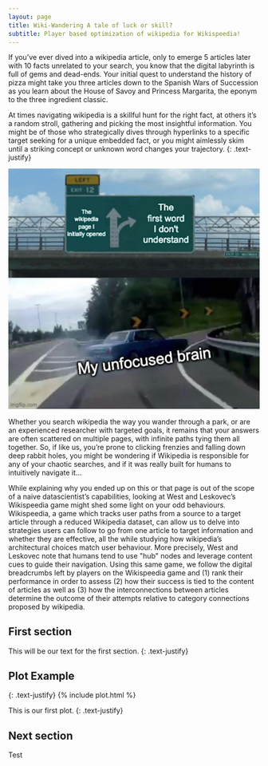 ```yaml
---
layout: page
title: Wiki-Wandering A tale of luck or skill?
subtitle: Player based optimization of wikipedia for Wikispeedia!
---
```


If you’ve ever dived into a wikipedia article, only to emerge 5 articles later with 10 facts unrelated to your search, you know that the digital labyrinth is full of gems and dead-ends. Your initial quest to understand the history of pizza might take you three articles down to the Spanish Wars of Succession as you learn about the House of Savoy and Princess Margarita, the eponym to the three ingredient classic. 

At times navigating wikipedia is a skillful hunt for the right fact, at others it’s a random stroll, gathering and picking the most insightful information. You might be of those who strategically dives through hyperlinks to a specific target seeking for a unique embedded fact, or you might aimlessly skim until a striking concept or unknown word changes your trajectory.
{: .text-justify}

<p align="center">
<img src="assets/img/meme.png" alt="No"/>
</p>

Whether you search wikipedia the way you wander through a park, or are an experienced researcher with targeted goals, it remains that your answers are often scattered on multiple pages, with infinite paths tying them all together. So, if like us, you’re prone to clicking frenzies and falling down deep rabbit holes, you might be wondering if Wikipedia is responsible for any of your chaotic searches, and if it was really built for humans to intuitively navigate it…

While explaining why you ended up on this or that page is out of the scope of a naive datascientist’s capabilities, looking at West and Leskovec’s Wikispeedia game might shed some light on your odd behaviours. Wikispeedia, a game which tracks user paths from a source to a target article through a reduced Wikipedia dataset, can allow us to delve into strategies users can follow to go from one article to target information and whether they are effective, all the while studying how wikipedia’s architectural choices match user behaviour. More precisely, West and Leskovec note that humans tend to use "hub" nodes and leverage content cues to guide their navigation. Using this same game, we follow the digital breadcrumbs left by players on the Wikispeedia game and (1) rank their performance in order to assess (2) how their success is tied to the content of articles as well as (3) how the interconnections between articles determine the outcome of their attempts relative to category connections proposed by wikipedia.

## First section

This will be our text for the first section. 
{: .text-justify}

## Plot Example

{: .text-justify}
{% include plot.html %}

This is our first plot.
{: .text-justify}

## Next section

Test
